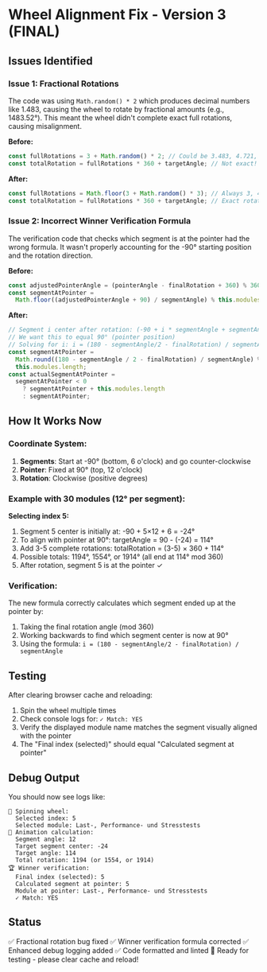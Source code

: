 # Wheel Alignment Fix - Version 3 (FINAL)

## Issues Identified

### Issue 1: Fractional Rotations

The code was using `Math.random() * 2` which produces decimal numbers like 1.483, causing the wheel to rotate by fractional amounts (e.g., 1483.52°). This meant the wheel didn't complete exact full rotations, causing misalignment.

**Before:**

```javascript
const fullRotations = 3 + Math.random() * 2; // Could be 3.483, 4.721, etc.
const totalRotation = fullRotations * 360 + targetAngle; // Not exact!
```

**After:**

```javascript
const fullRotations = Math.floor(3 + Math.random() * 3); // Always 3, 4, or 5
const totalRotation = fullRotations * 360 + targetAngle; // Exact rotations!
```

### Issue 2: Incorrect Winner Verification Formula

The verification code that checks which segment is at the pointer had the wrong formula. It wasn't properly accounting for the -90° starting position and the rotation direction.

**Before:**

```javascript
const adjustedPointerAngle = (pointerAngle - finalRotation + 360) % 360;
const segmentAtPointer =
  Math.floor((adjustedPointerAngle + 90) / segmentAngle) % this.modules.length;
```

**After:**

```javascript
// Segment i center after rotation: (-90 + i * segmentAngle + segmentAngle/2 + finalRotation) % 360
// We want this to equal 90° (pointer position)
// Solving for i: i = (180 - segmentAngle/2 - finalRotation) / segmentAngle
const segmentAtPointer =
  Math.round((180 - segmentAngle / 2 - finalRotation) / segmentAngle) %
  this.modules.length;
const actualSegmentAtPointer =
  segmentAtPointer < 0
    ? segmentAtPointer + this.modules.length
    : segmentAtPointer;
```

## How It Works Now

### Coordinate System:

1. **Segments**: Start at -90° (bottom, 6 o'clock) and go counter-clockwise
2. **Pointer**: Fixed at 90° (top, 12 o'clock)
3. **Rotation**: Clockwise (positive degrees)

### Example with 30 modules (12° per segment):

**Selecting index 5:**

1. Segment 5 center is initially at: -90 + 5×12 + 6 = -24°
2. To align with pointer at 90°: targetAngle = 90 - (-24) = 114°
3. Add 3-5 complete rotations: totalRotation = (3-5) × 360 + 114°
4. Possible totals: 1194°, 1554°, or 1914° (all end at 114° mod 360)
5. After rotation, segment 5 is at the pointer ✓

### Verification:

The new formula correctly calculates which segment ended up at the pointer by:

1. Taking the final rotation angle (mod 360)
2. Working backwards to find which segment center is now at 90°
3. Using the formula: `i = (180 - segmentAngle/2 - finalRotation) / segmentAngle`

## Testing

After clearing browser cache and reloading:

1. Spin the wheel multiple times
2. Check console logs for: `✓ Match: YES`
3. Verify the displayed module name matches the segment visually aligned with the pointer
4. The "Final index (selected)" should equal "Calculated segment at pointer"

## Debug Output

You should now see logs like:

```
🎯 Spinning wheel:
  Selected index: 5
  Selected module: Last-, Performance- und Stresstests
🎲 Animation calculation:
  Segment angle: 12
  Target segment center: -24
  Target angle: 114
  Total rotation: 1194 (or 1554, or 1914)
🏆 Winner verification:
  Final index (selected): 5
  Calculated segment at pointer: 5
  Module at pointer: Last-, Performance- und Stresstests
  ✓ Match: YES
```

## Status

✅ Fractional rotation bug fixed
✅ Winner verification formula corrected
✅ Enhanced debug logging added
✅ Code formatted and linted
🔄 Ready for testing - please clear cache and reload!
